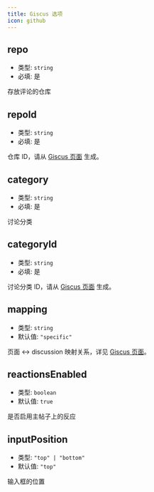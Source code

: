 ```yaml
---
title: Giscus 选项
icon: github
---
```


## repo

- 类型: `string`
- 必填: 是

存放评论的仓库

## repoId

- 类型: `string`
- 必填: 是

仓库 ID，请从 [Giscus 页面](https://giscus.app/zh-CN) 生成。

## category

- 类型: `string`
- 必填: 是

讨论分类

## categoryId

- 类型: `string`
- 必填: 是

讨论分类 ID，请从 [Giscus 页面](https://giscus.app/zh-CN) 生成。

## mapping

- 类型: `string`
- 默认值: `"specific"`

页面 ↔️ discussion 映射关系，详见 [Giscus 页面](https://giscus.app/zh-CN)。

## reactionsEnabled

- 类型: `boolean`
- 默认值: `true`

是否启用主帖子上的反应

## inputPosition

- 类型: `"top" | "bottom"`
- 默认值: `"top"`

输入框的位置
